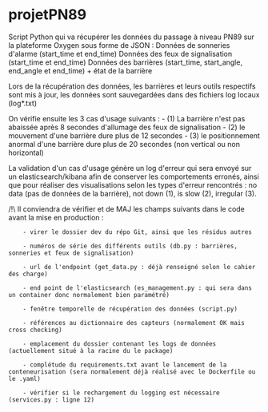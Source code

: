# projetPN89

Script Python qui va récupérer les données du passage à niveau PN89 sur la plateforme Oxygen sous forme de JSON :
    Données de sonneries d'alarme (start_time et end_time)
    Données des feux de signalisation (start_time et end_time)
    Données des barrières (start_time, start_angle, end_angle et end_time) + état de la barrière

Lors de la récupération des données, les barrières et leurs outils respectifs sont mis à jour, les données sont sauvegardées dans des fichiers log locaux (log*.txt) 

On vérifie ensuite les 3 cas d'usage suivants :
    - (1) La barrière n'est pas abaissée après 8 secondes d'allumage des feux de signalisation
    - (2) le mouvement d'une barrière dure plus de 12 secondes
    - (3) le positionnement anormal d'une barrière dure plus de 20 secondes (non vertical ou non horizontal)

La validation d'un cas d'usage génère un log d'erreur qui sera envoyé sur un elasticsearch/kibana afin de conserver les comportements erronés,
ainsi que pour réaliser des visualisations selon les types d'erreur rencontrés : no data (pas de données de la barrière), not down (1),
is slow (2), irregular (3).

/!\ Il conviendra de vérifier et de MAJ les champs suivants dans le code avant la mise en production :

        - virer le dossier dev du répo Git, ainsi que les résidus autres

        - numéros de série des différents outils (db.py : barrières, sonneries et feux de signalisation)

        - url de l'endpoint (get_data.py : déjà renseigné selon le cahier des charge)
    
        - end point de l'elasticsearch (es_management.py : qui sera dans un container donc normalement bien paramétré)

        - fenêtre temporelle de récupération des données (script.py)

        - références au dictionnaire des capteurs (normalement OK mais cross checking)

        - emplacement du dossier contenant les logs de données (actuellement situé à la racine du le package)

        - complétude du requirements.txt avant le lancement de la conteneurisation (sera normalement déjà réalisé avec le Dockerfile ou le .yaml)

        - vérifier si le rechargement du logging est nécessaire (services.py : ligne 12)